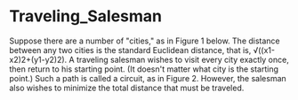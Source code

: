 # Traveling_Salesman


Suppose there are a number of "cities," as in Figure 1 below. The distance between any two
cities is the standard Euclidean distance, that is, √((x1-x2)2+(y1-y2)2). A traveling salesman
wishes to visit every city exactly once, then return to his starting point. (It doesn't matter what
city is the starting point.) Such a path is called a circuit, as in Figure 2. However, the salesman
also wishes to minimize the total distance that must be traveled.
